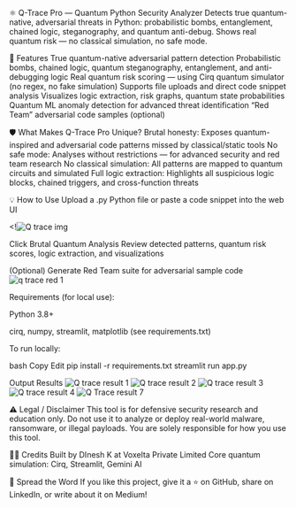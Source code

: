 ⚛️ Q-Trace Pro — Quantum Python Security Analyzer
Detects true quantum-native, adversarial threats in Python: probabilistic bombs, entanglement, chained logic, steganography, and quantum anti-debug. Shows real quantum risk — no classical simulation, no safe mode.

🚀 Features
True quantum-native adversarial pattern detection
Probabilistic bombs, chained logic, quantum steganography, entanglement, and anti-debugging logic
Real quantum risk scoring — using Cirq quantum simulator (no regex, no fake simulation)
Supports file uploads and direct code snippet analysis
Visualizes logic extraction, risk graphs, quantum state probabilities
Quantum ML anomaly detection for advanced threat identification
“Red Team” adversarial code samples (optional)

🛡️ What Makes Q-Trace Pro Unique?
Brutal honesty: Exposes quantum-inspired and adversarial code patterns missed by classical/static tools
No safe mode: Analyses without restrictions — for advanced security and red team research
No classical simulation: All patterns are mapped to quantum circuits and simulated
Full logic extraction: Highlights all suspicious logic blocks, chained triggers, and cross-function threats

💡 How to Use
Upload a .py Python file or paste a code snippet into the web UI

<!![Q trace img](https://github.com/user-attachments/assets/d8de04a6-5b5b-4619-8112-c05c1891d903)

Click Brutal Quantum Analysis
Review detected patterns, quantum risk scores, logic extraction, and visualizations

(Optional) Generate Red Team suite for adversarial sample code
![q trace red 1](https://github.com/user-attachments/assets/b1fa0ff8-0f46-4d24-8c04-a7c13afd1711)

Requirements (for local use):

Python 3.8+

cirq, numpy, streamlit, matplotlib (see requirements.txt)

To run locally:

bash
Copy
Edit
pip install -r requirements.txt
streamlit run app.py

 Output Results 
![Q trace result 1](https://github.com/user-attachments/assets/6536abeb-9f78-4ce9-a191-98f2746968f7)
![Q trace result 2](https://github.com/user-attachments/assets/ab906aa0-9ee2-4ca9-ba1a-d3fddc5eaff6)
![Q trace result 3](https://github.com/user-attachments/assets/0ff5f519-912e-429a-9487-108bee937747)
![Q trace result 4](https://github.com/user-attachments/assets/8d3175b5-1e8e-4e42-ba03-29170bd07212)
![Q Trace result 7](https://github.com/user-attachments/assets/286f4a9d-c614-4892-811f-0f94629cb78f)

⚠️ Legal / Disclaimer
This tool is for defensive security research and education only. Do not use it to analyze or deploy real-world malware, ransomware, or illegal payloads.
You are solely responsible for how you use this tool.

🧑‍💻 Credits
Built by DInesh K at Voxelta Private Limited
Core quantum simulation: Cirq, Streamlit, Gemini AI

📢 Spread the Word
If you like this project, give it a ⭐ on GitHub, share on LinkedIn, or write about it on Medium!

